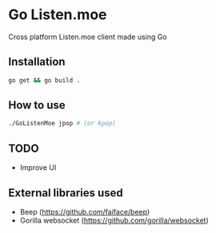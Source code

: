 # Go Listen.moe
Cross platform Listen.moe client made using Go

## Installation
```bash
go get && go build .
```

## How to use
```bash
./GoListenMoe jpop # (or kpop)
```

## TODO
* Improve UI

## External libraries used
* Beep (https://github.com/faiface/beep)
* Gorilla websocket (https://github.com/gorilla/websocket)
